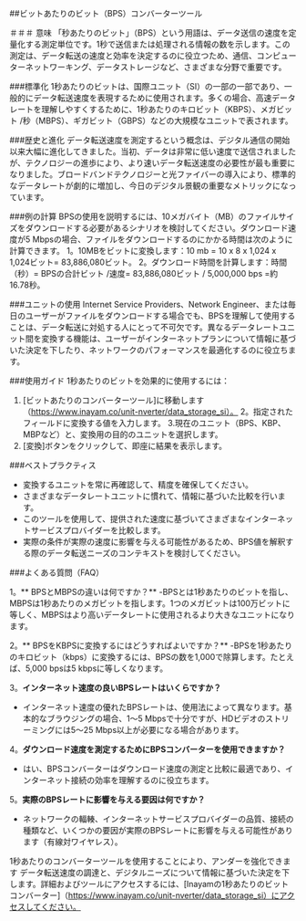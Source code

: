 ##ビットあたりのビット（BPS）コンバーターツール

＃＃＃ 意味
「秒あたりのビット」（BPS）という用語は、データ送信の速度を定量化する測定単位です。1秒で送信または処理される情報の数を示します。この測定は、データ転送の速度と効率を決定するのに役立つため、通信、コンピューターネットワーキング、データストレージなど、さまざまな分野で重要です。

###標準化
1秒あたりのビットは、国際ユニット（SI）の一部の一部であり、一般的にデータ転送速度を表現するために使用されます。多くの場合、高速データレートを理解しやすくするために、1秒あたりのキロビット（KBPS）、メガビット /秒（MBPS）、ギガビット（GBPS）などの大規模なユニットで表されます。

###歴史と進化
データ転送速度を測定するという概念は、デジタル通信の開始以来大幅に進化してきました。当初、データは非常に低い速度で送信されましたが、テクノロジーの進歩により、より速いデータ転送速度の必要性が最も重要になりました。ブロードバンドテクノロジーと光ファイバーの導入により、標準的なデータレートが劇的に増加し、今日のデジタル景観の重要なメトリックになっています。

###例の計算
BPSの使用を説明するには、10メガバイト（MB）のファイルサイズをダウンロードする必要があるシナリオを検討してください。ダウンロード速度が5 Mbpsの場合、ファイルをダウンロードするのにかかる時間は次のように計算できます。
1。10MBをビットに変換します：10 mb = 10 x 8 x 1,024 x 1,024ビット= 83,886,080ビット。
2。ダウンロード時間を計算します：時間（秒）= BPSの合計ビット /速度= 83,886,080ビット / 5,000,000 bps =約16.78秒。

###ユニットの使用
Internet Service Providers、Network Engineer、または毎日のユーザーがファイルをダウンロードする場合でも、BPSを理解して使用することは、データ転送に対処する人にとって不可欠です。異なるデータレートユニット間を変換する機能は、ユーザーがインターネットプランについて情報に基づいた決定を下したり、ネットワークのパフォーマンスを最適化するのに役立ちます。

###使用ガイド
1秒あたりのビットを効果的に使用するには：
1. [ビットあたりのコンバーターツール]に移動します（https://www.inayam.co/unit-nverter/data_storage_si）。
2。指定されたフィールドに変換する値を入力します。
3.現在のユニット（BPS、KBP、MBPなど）と、変換用の目的のユニットを選択します。
4. [変換]ボタンをクリックして、即座に結果を表示します。

###ベストプラクティス
- 変換するユニットを常に再確認して、精度を確保してください。
- さまざまなデータレートユニットに慣れて、情報に基づいた比較を行います。
- このツールを使用して、提供された速度に基づいてさまざまなインターネットサービスプロバイダーを比較します。
- 実際の条件が実際の速度に影響を与える可能性があるため、BPS値を解釈する際のデータ転送ニーズのコンテキストを検討してください。

###よくある質問（FAQ）

1。** BPSとMBPSの違いは何ですか？**
-BPSとは1秒あたりのビットを指し、MBPSは1秒あたりのメガビットを指します。1つのメガビットは100万ビットに等しく、MBPSはより高いデータレートに使用されるより大きなユニットになります。

2。** BPSをKBPSに変換するにはどうすればよいですか？**
-BPSを1秒あたりのキロビット（kbps）に変換するには、BPSの数を1,000で除算します。たとえば、5,000 bpsは5 kbpsに等しくなります。

3。**インターネット速度の良いBPSレートはいくらですか？**
- インターネット速度の優れたBPSレートは、使用法によって異なります。基本的なブラウジングの場合、1〜5 Mbpsで十分ですが、HDビデオのストリーミングには5〜25 Mbps以上が必要になる場合があります。

4。**ダウンロード速度を測定するためにBPSコンバーターを使用できますか？**
- はい、BPSコンバーターはダウンロード速度の測定と比較に最適であり、インターネット接続の効率を理解するのに役立ちます。

5。**実際のBPSレートに影響を与える要因は何ですか？**
- ネットワークの輻輳、インターネットサービスプロバイダーの品質、接続の種類など、いくつかの要因が実際のBPSレートに影響を与える可能性があります（有線対ワイヤレス）。

1秒あたりのコンバーターツールを使用することにより、アンダーを強化できます データ転送速度の調達と、デジタルニーズについて情報に基づいた決定を下します。詳細およびツールにアクセスするには、[Inayamの1秒あたりのビットコンバーター]（https://www.inayam.co/unit-nverter/data_storage_si）にアクセスしてください。